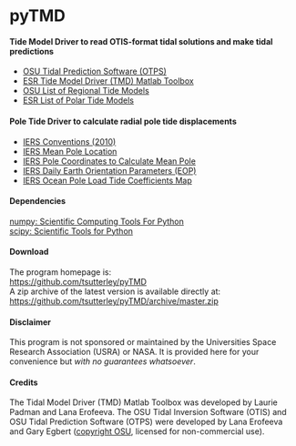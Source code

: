 pyTMD
=====

#### Tide Model Driver to read OTIS-format tidal solutions and make tidal predictions  

- [OSU Tidal Prediction Software (OTPS)](http://volkov.oce.orst.edu/tides/otps.html)  
- [ESR Tide Model Driver (TMD) Matlab Toolbox](https://www.esr.org/research/polar-tide-models/tmd-software/)  
- [OSU List of Regional Tide Models](http://volkov.oce.orst.edu/tides/region.html)  
- [ESR List of Polar Tide Models](https://www.esr.org/research/polar-tide-models/list-of-polar-tide-models/)  

#### Pole Tide Driver to calculate radial pole tide displacements  

- [IERS Conventions (2010)](http://iers-conventions.obspm.fr/)  
- [IERS Mean Pole Location](https://hpiers.obspm.fr/iers/eop/eopc01/mean-pole.tab)  
- [IERS Pole Coordinates to Calculate Mean Pole](https://hpiers.obspm.fr/iers/eop/eopc01/eopc01.1900-now.dat)  
- [IERS Daily Earth Orientation Parameters (EOP)](http://www.usno.navy.mil/USNO/earth-orientation/eo-products/weekly)  
- [IERS Ocean Pole Load Tide Coefficients Map](http://maia.usno.navy.mil/conventions/2010/2010_update/chapter7/additional_info/opoleloadcoefcmcor.txt.gz)

#### Dependencies
[numpy: Scientific Computing Tools For Python](http://www.numpy.org)  
[scipy: Scientific Tools for Python](http://www.scipy.org/)  

#### Download
The program homepage is:   
https://github.com/tsutterley/pyTMD   
A zip archive of the latest version is available directly at:    
https://github.com/tsutterley/pyTMD/archive/master.zip  

#### Disclaimer  
This program is not sponsored or maintained by the Universities Space Research Association (USRA) or NASA.  It is provided here for your convenience but _with no guarantees whatsoever_.  

#### Credits
The Tidal Model Driver (TMD) Matlab Toolbox was developed by Laurie Padman and Lana Erofeeva.  The OSU Tidal Inversion Software (OTIS) and OSU Tidal Prediction Software (OTPS) were developed by Lana Erofeeva and Gary Egbert ([copyright OSU](http://volkov.oce.orst.edu/tides/COPYRIGHT.pdf), licensed for non-commercial use).   
